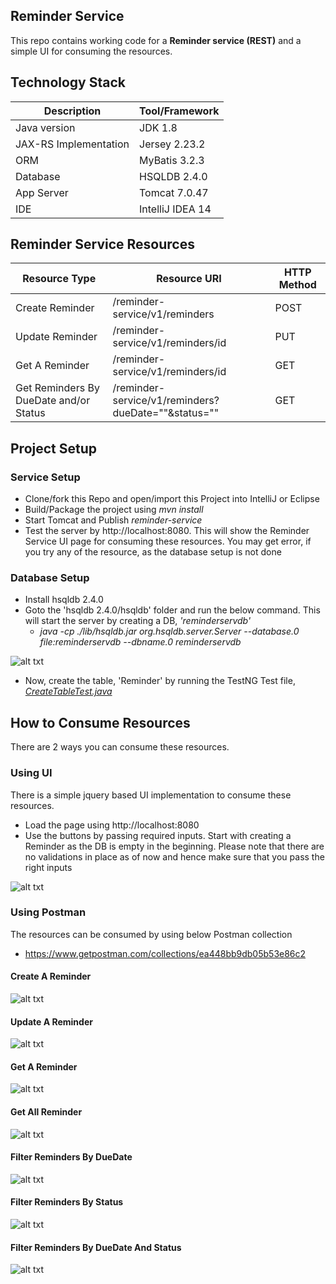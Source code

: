 ## Reminder Service

This repo contains working code for a __Reminder service (REST)__ and a simple UI for consuming the resources. 

## Technology Stack

| Description               | Tool/Framework    |
| --------------------------|-------------------|
| Java version              | JDK 1.8           |
| JAX-RS Implementation     | Jersey 2.23.2     |
| ORM                       | MyBatis 3.2.3     |
| Database                  | HSQLDB 2.4.0      |
| App Server                | Tomcat 7.0.47     |
| IDE                       | IntelliJ IDEA 14  |

## Reminder Service Resources

| Resource Type                         | Resource URI                                          |    HTTP Method |
| --------------------------------------|------------------------------------------------------ |----------------|
| Create Reminder                       | /reminder-service/v1/reminders                        | POST           |
| Update Reminder                       | /reminder-service/v1/reminders/id                     | PUT            |
| Get A Reminder                        | /reminder-service/v1/reminders/id                     | GET            |
| Get Reminders By DueDate and/or Status| /reminder-service/v1/reminders?dueDate=""&status=""   | GET            |

## Project Setup

### Service Setup

- Clone/fork this Repo and open/import this Project into IntelliJ or Eclipse
- Build/Package the project using _mvn install_
- Start Tomcat and Publish _reminder-service_
- Test the server by http://localhost:8080. This will show the Reminder Service UI page for consuming these resources. You may get error, if you try any of the resource, as the database setup is not done

### Database Setup

- Install hsqldb 2.4.0
- Goto the 'hsqldb 2.4.0/hsqldb' folder and run the below command. This will start the server by creating a DB, _'reminderservdb'_
  - _java -cp ./lib/hsqldb.jar org.hsqldb.server.Server --database.0 file:reminderservdb --dbname.0 reminderservdb_
  
![alt txt](https://github.com/RathaKM/reminder-service/blob/develop/src/main/resources/images/hsqldb_server_start.png)

- Now, create the table, 'Reminder' by running the TestNG Test file, [_CreateTableTest.java_](../develop/src/test/java/com/reminder/service/integration/CreateTableTest.java)

## How to Consume Resources

There are 2 ways you can consume these resources. 

### Using UI

There is a simple jquery based UI implementation to consume these resources. 
- Load the page using http://localhost:8080
- Use the buttons by passing required inputs. Start with creating a Reminder as the DB is empty in the beginning. Please note that there are no validations in place as of now and hence make sure that you pass the right inputs

![alt txt](https://github.com/RathaKM/reminder-service/blob/develop/src/main/resources/images/reminder_service_ui.png)

### Using Postman

The resources can be consumed by using below Postman collection
- https://www.getpostman.com/collections/ea448bb9db05b53e86c2 

#### Create A Reminder
![alt txt](https://github.com/RathaKM/reminder-service/blob/develop/src/main/resources/images/create_reminder.png)

#### Update A Reminder
![alt txt](https://github.com/RathaKM/reminder-service/blob/develop/src/main/resources/images/update_a_reminder.png)

#### Get A Reminder
![alt txt](https://github.com/RathaKM/reminder-service/blob/develop/src/main/resources/images/get_a_reminder.png)

#### Get All Reminder
![alt txt](https://github.com/RathaKM/reminder-service/blob/develop/src/main/resources/images/get_all_reminders.png)

#### Filter Reminders By DueDate
![alt txt](https://github.com/RathaKM/reminder-service/blob/develop/src/main/resources/images/filter_reminder_by_duedate.png)

#### Filter Reminders By Status
![alt txt](https://github.com/RathaKM/reminder-service/blob/develop/src/main/resources/images/filter_reminder_by_status.png)

#### Filter Reminders By DueDate And Status
![alt txt](https://github.com/RathaKM/reminder-service/blob/develop/src/main/resources/images/filter_reminder_by_duedate_and_status.png)
